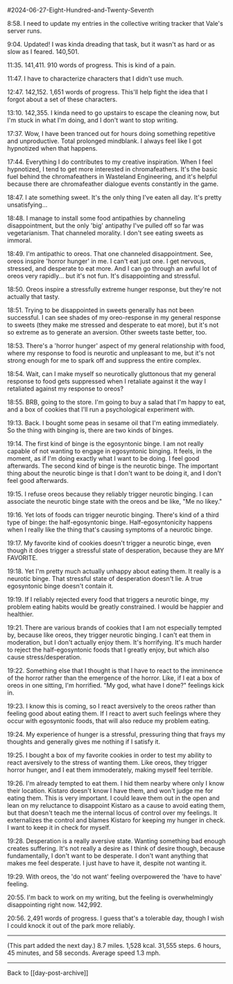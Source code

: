 #2024-06-27-Eight-Hundred-and-Twenty-Seventh

8:58.  I need to update my entries in the collective writing tracker that Vale's server runs.

9:04.  Updated!  I was kinda dreading that task, but it wasn't as hard or as slow as I feared.  140,501.

11:35.  141,411.  910 words of progress.  This is kind of a pain.

11:47.  I have to characterize characters that I didn't use much.

12:47.  142,152.  1,651 words of progress.  This'll help fight the idea that I forgot about a set of these characters.

13:10.  142,355.  I kinda need to go upstairs to escape the cleaning now, but I'm stuck in what I'm doing, and I don't want to stop writing.

17:37.  Wow, I have been tranced out for hours doing something repetitive and unproductive.  Total prolonged mindblank.  I always feel like I got hypnotized when that happens.

17:44.  Everything I do contributes to my creative inspiration.  When I feel hypnotized, I tend to get more interested in chromafeathers.  It's the basic fuel behind the chromafeathers in Wasteland Engineering, and it's helpful because there are chromafeather dialogue events constantly in the game.

18:47.  I ate something sweet.  It's the only thing I've eaten all day.  It's pretty unsatisfying...

18:48.  I manage to install some food antipathies by channeling disappointment, but the only 'big' antipathy I've pulled off so far was vegetarianism.  That channeled morality.  I don't see eating sweets as immoral.

18:49.  I'm antipathic to oreos.  That one channeled disappointment.  See, oreos inspire 'horror hunger' in me.  I can't eat just one.  I get nervous, stressed, and desperate to eat more.  And I can go through an awful lot of oreos very rapidly... but it's not fun.  It's disappointing and stressful.

18:50.  Oreos inspire a stressfully extreme hunger response, but they're not actually that tasty.

18:51.  Trying to be disappointed in sweets generally has not been successful.  I can see shades of my oreo-response in my general response to sweets (they make me stressed and desperate to eat more), but it's not so extreme as to generate an aversion.  Other sweets taste better, too.

18:53.  There's a 'horror hunger' aspect of my general relationship with food, where my response to food is neurotic and unpleasant to me, but it's not strong enough for me to spark off and suppress the entire complex.

18:54.  Wait, can I make myself so neurotically gluttonous that my general response to food gets suppressed when I retaliate against it the way I retaliated against my response to oreos?

18:55.  BRB, going to the store.  I'm going to buy a salad that I'm happy to eat, and a box of cookies that I'll run a psychological experiment with.

19:13.  Back.  I bought some peas in sesame oil that I'm eating immediately.  So the thing with binging is, there are two kinds of binges.

19:14.  The first kind of binge is the egosyntonic binge.  I am not really capable of not wanting to engage in egosyntonic binging.  It feels, in the moment, as if I'm doing exactly what I want to be doing.  I feel good afterwards.  The second kind of binge is the neurotic binge.  The important thing about the neurotic binge is that I don't want to be doing it, and I don't feel good afterwards.

19:15.  I refuse oreos because they reliably trigger neurotic binging.  I can associate the neurotic binge state with the oreos and be like, "Me no likey."

19:16.  Yet lots of foods can trigger neurotic binging.  There's kind of a third type of binge: the half-egosyntonic binge.  Half-egosyntonicity happens when I really like the thing that's causing symptoms of a neurotic binge.

19:17.  My favorite kind of cookies doesn't trigger a neurotic binge, even though it does trigger a stressful state of desperation, because they are MY FAVORITE.

19:18.  Yet I'm pretty much actually unhappy about eating them.  It really is a neurotic binge.  That stressful state of desperation doesn't lie.  A true egosyntonic binge doesn't contain it.

19:19.  If I reliably rejected every food that triggers a neurotic binge, my problem eating habits would be greatly constrained.  I would be happier and healthier.

19:21.  There are various brands of cookies that I am not especially tempted by, because like oreos, they trigger neurotic binging.  I can't eat them in moderation, but I don't actually enjoy them.  It's horrifying.  It's much harder to reject the half-egosyntonic foods that I greatly enjoy, but which also cause stress/desperation.

19:22.  Something else that I thought is that I have to react to the imminence of the horror rather than the emergence of the horror.  Like, if I eat a box of oreos in one sitting, I'm horrified.  "My god, what have I done?" feelings kick in.

19:23.  I know this is coming, so I react aversively to the oreos rather than feeling good about eating them.  If I react to avert such feelings where they occur with egosyntonic foods, that will also reduce my problem eating.

19:24.  My experience of hunger is a stressful, pressuring thing that frays my thoughts and generally gives me nothing if I satisfy it.

19:25.  I bought a box of my favorite cookies in order to test my ability to react aversively to the stress of wanting them.  Like oreos, they trigger horror hunger, and I eat them immoderately, making myself feel terrible.

19:26.  I'm already tempted to eat them.  I hid them nearby where only I know their location.  Kistaro doesn't know I have them, and won't judge me for eating them.  This is very important.  I could leave them out in the open and lean on my reluctance to disappoint Kistaro as a cause to avoid eating them, but that doesn't teach me the internal locus of control over my feelings.  It externalizes the control and blames Kistaro for keeping my hunger in check.  I want to keep it in check for myself.

19:28.  Desperation is a really aversive state.  Wanting something bad enough creates suffering.  It's not really a desire as I think of desire though, because fundamentally, I don't want to be desperate.  I don't want anything that makes me feel desperate.  I just have to have it, despite not wanting it.

19:29.  With oreos, the 'do not want' feeling overpowered the 'have to have' feeling.

20:55.  I'm back to work on my writing, but the feeling is overwhelmingly disappointing right now.  142,992.  

20:56.  2,491 words of progress.  I guess that's a tolerable day, though I wish I could knock it out of the park more reliably.

---
(This part added the next day.)  8.7 miles.  1,528 kcal.  31,555 steps.  6 hours, 45 minutes, and 58 seconds.  Average speed 1.3 mph.

---
Back to [[day-post-archive]]